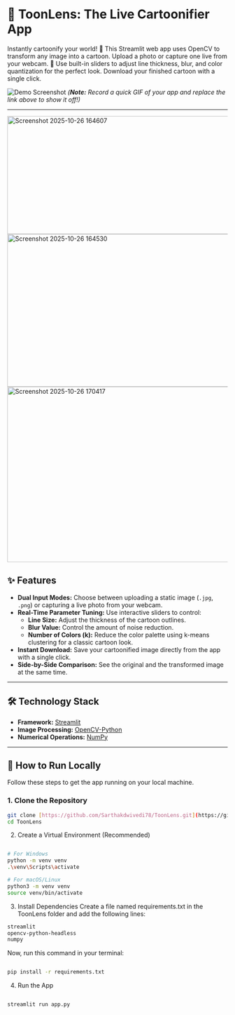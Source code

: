 # 🎨 ToonLens: The Live Cartoonifier App



Instantly cartoonify your world! 🎨 This Streamlit web app uses OpenCV to transform any image into a cartoon. Upload a photo or capture one live from your webcam. 📸 Use built-in sliders to adjust line thickness, blur, and color quantization for the perfect look. Download your finished cartoon with a single click.

![Demo Screenshot](https://i.imgur.com/your-demo.gif)
*(**Note:** Record a quick GIF of your app and replace the link above to show it off!)*

---

<img width="631" height="269" alt="Screenshot 2025-10-26 164607" src="https://github.com/user-attachments/assets/5f0a367e-87b9-4268-b25e-4fb99f2bb929" />
<img width="908" height="348" alt="Screenshot 2025-10-26 164530" src="https://github.com/user-attachments/assets/13e3dd2a-561f-4341-95cc-9d9af8527904" />
<img width="895" height="400" alt="Screenshot 2025-10-26 170417" src="https://github.com/user-attachments/assets/d75ee45e-e9bf-4716-9b01-b541fc16a59b" />



## ✨ Features

* **Dual Input Modes:** Choose between uploading a static image (`.jpg`, `.png`) or capturing a live photo from your webcam.
* **Real-Time Parameter Tuning:** Use interactive sliders to control:
    * **Line Size:** Adjust the thickness of the cartoon outlines.
    * **Blur Value:** Control the amount of noise reduction.
    * **Number of Colors (k):** Reduce the color palette using k-means clustering for a classic cartoon look.
* **Instant Download:** Save your cartoonified image directly from the app with a single click.
* **Side-by-Side Comparison:** See the original and the transformed image at the same time.

---

## 🛠️ Technology Stack

* **Framework:** [Streamlit](https://streamlit.io/)
* **Image Processing:** [OpenCV-Python](https://opencv.org/)
* **Numerical Operations:** [NumPy](https://numpy.org/)

---

## 🚀 How to Run Locally

Follow these steps to get the app running on your local machine.

### 1. Clone the Repository

```bash
git clone [https://github.com/Sarthakdwivedi78/ToonLens.git](https://github.com/Sarthakdwivedi78/ToonLens.git)
cd ToonLens
```



2. Create a Virtual Environment (Recommended)
```Bash

# For Windows
python -m venv venv
.\venv\Scripts\activate

# For macOS/Linux
python3 -m venv venv
source venv/bin/activate
```

3. Install Dependencies
Create a file named requirements.txt in the ToonLens folder and add the following lines:
```bash
streamlit
opencv-python-headless
numpy
```
Now, run this command in your terminal:

```Bash

pip install -r requirements.txt
```
4. Run the App
```Bash

streamlit run app.py
```
